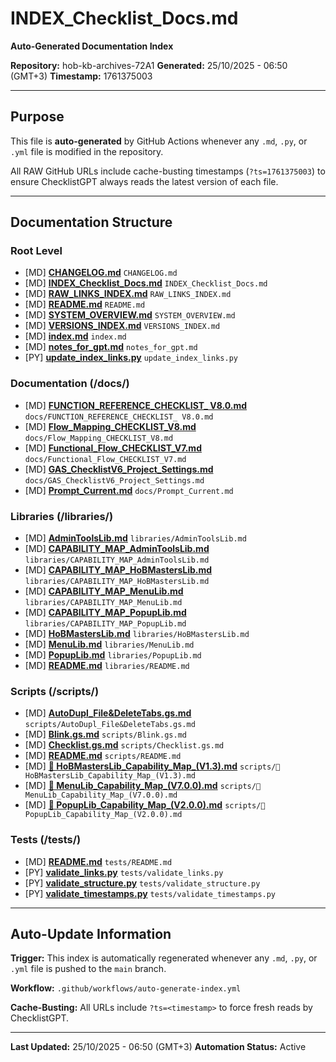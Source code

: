 # INDEX_Checklist_Docs.md
**Auto-Generated Documentation Index**

**Repository:** hob-kb-archives-72A1
**Generated:** 25/10/2025 - 06:50 (GMT+3)
**Timestamp:** 1761375003

---

## Purpose

This file is **auto-generated** by GitHub Actions whenever any `.md`, `.py`, or `.yml` file is modified in the repository.

All RAW GitHub URLs include cache-busting timestamps (`?ts=1761375003`) to ensure ChecklistGPT always reads the latest version of each file.

---

## Documentation Structure


### Root Level

- [MD] **[CHANGELOG.md](https://raw.githubusercontent.com/2mrowman/hob-kb-archives-72A1/refs/heads/main/CHANGELOG.md?ts=1761375003)**
  `CHANGELOG.md`
- [MD] **[INDEX_Checklist_Docs.md](https://raw.githubusercontent.com/2mrowman/hob-kb-archives-72A1/refs/heads/main/INDEX_Checklist_Docs.md?ts=1761375003)**
  `INDEX_Checklist_Docs.md`
- [MD] **[RAW_LINKS_INDEX.md](https://raw.githubusercontent.com/2mrowman/hob-kb-archives-72A1/refs/heads/main/RAW_LINKS_INDEX.md?ts=1761375003)**
  `RAW_LINKS_INDEX.md`
- [MD] **[README.md](https://raw.githubusercontent.com/2mrowman/hob-kb-archives-72A1/refs/heads/main/README.md?ts=1761375003)**
  `README.md`
- [MD] **[SYSTEM_OVERVIEW.md](https://raw.githubusercontent.com/2mrowman/hob-kb-archives-72A1/refs/heads/main/SYSTEM_OVERVIEW.md?ts=1761375003)**
  `SYSTEM_OVERVIEW.md`
- [MD] **[VERSIONS_INDEX.md](https://raw.githubusercontent.com/2mrowman/hob-kb-archives-72A1/refs/heads/main/VERSIONS_INDEX.md?ts=1761375003)**
  `VERSIONS_INDEX.md`
- [MD] **[index.md](https://raw.githubusercontent.com/2mrowman/hob-kb-archives-72A1/refs/heads/main/index.md?ts=1761375003)**
  `index.md`
- [MD] **[notes_for_gpt.md](https://raw.githubusercontent.com/2mrowman/hob-kb-archives-72A1/refs/heads/main/notes_for_gpt.md?ts=1761375003)**
  `notes_for_gpt.md`
- [PY] **[update_index_links.py](https://raw.githubusercontent.com/2mrowman/hob-kb-archives-72A1/refs/heads/main/update_index_links.py?ts=1761375003)**
  `update_index_links.py`


### Documentation (/docs/)

- [MD] **[FUNCTION_REFERENCE_CHECKLIST_ V8.0.md](https://raw.githubusercontent.com/2mrowman/hob-kb-archives-72A1/refs/heads/main/docs/FUNCTION_REFERENCE_CHECKLIST_%20V8.0.md?ts=1761375003)**
  `docs/FUNCTION_REFERENCE_CHECKLIST_ V8.0.md`
- [MD] **[Flow_Mapping_CHECKLIST_V8.md](https://raw.githubusercontent.com/2mrowman/hob-kb-archives-72A1/refs/heads/main/docs/Flow_Mapping_CHECKLIST_V8.md?ts=1761375003)**
  `docs/Flow_Mapping_CHECKLIST_V8.md`
- [MD] **[Functional_Flow_CHECKLIST_V7.md](https://raw.githubusercontent.com/2mrowman/hob-kb-archives-72A1/refs/heads/main/docs/Functional_Flow_CHECKLIST_V7.md?ts=1761375003)**
  `docs/Functional_Flow_CHECKLIST_V7.md`
- [MD] **[GAS_ChecklistV6_Project_Settings.md](https://raw.githubusercontent.com/2mrowman/hob-kb-archives-72A1/refs/heads/main/docs/GAS_ChecklistV6_Project_Settings.md?ts=1761375003)**
  `docs/GAS_ChecklistV6_Project_Settings.md`
- [MD] **[Prompt_Current.md](https://raw.githubusercontent.com/2mrowman/hob-kb-archives-72A1/refs/heads/main/docs/Prompt_Current.md?ts=1761375003)**
  `docs/Prompt_Current.md`


### Libraries (/libraries/)

- [MD] **[AdminToolsLib.md](https://raw.githubusercontent.com/2mrowman/hob-kb-archives-72A1/refs/heads/main/libraries/AdminToolsLib.md?ts=1761375003)**
  `libraries/AdminToolsLib.md`
- [MD] **[CAPABILITY_MAP_AdminToolsLib.md](https://raw.githubusercontent.com/2mrowman/hob-kb-archives-72A1/refs/heads/main/libraries/CAPABILITY_MAP_AdminToolsLib.md?ts=1761375003)**
  `libraries/CAPABILITY_MAP_AdminToolsLib.md`
- [MD] **[CAPABILITY_MAP_HoBMastersLib.md](https://raw.githubusercontent.com/2mrowman/hob-kb-archives-72A1/refs/heads/main/libraries/CAPABILITY_MAP_HoBMastersLib.md?ts=1761375003)**
  `libraries/CAPABILITY_MAP_HoBMastersLib.md`
- [MD] **[CAPABILITY_MAP_MenuLib.md](https://raw.githubusercontent.com/2mrowman/hob-kb-archives-72A1/refs/heads/main/libraries/CAPABILITY_MAP_MenuLib.md?ts=1761375003)**
  `libraries/CAPABILITY_MAP_MenuLib.md`
- [MD] **[CAPABILITY_MAP_PopupLib.md](https://raw.githubusercontent.com/2mrowman/hob-kb-archives-72A1/refs/heads/main/libraries/CAPABILITY_MAP_PopupLib.md?ts=1761375003)**
  `libraries/CAPABILITY_MAP_PopupLib.md`
- [MD] **[HoBMastersLib.md](https://raw.githubusercontent.com/2mrowman/hob-kb-archives-72A1/refs/heads/main/libraries/HoBMastersLib.md?ts=1761375003)**
  `libraries/HoBMastersLib.md`
- [MD] **[MenuLib.md](https://raw.githubusercontent.com/2mrowman/hob-kb-archives-72A1/refs/heads/main/libraries/MenuLib.md?ts=1761375003)**
  `libraries/MenuLib.md`
- [MD] **[PopupLib.md](https://raw.githubusercontent.com/2mrowman/hob-kb-archives-72A1/refs/heads/main/libraries/PopupLib.md?ts=1761375003)**
  `libraries/PopupLib.md`
- [MD] **[README.md](https://raw.githubusercontent.com/2mrowman/hob-kb-archives-72A1/refs/heads/main/libraries/README.md?ts=1761375003)**
  `libraries/README.md`


### Scripts (/scripts/)

- [MD] **[AutoDupl_File&DeleteTabs.gs.md](https://raw.githubusercontent.com/2mrowman/hob-kb-archives-72A1/refs/heads/main/scripts/AutoDupl_File&DeleteTabs.gs.md?ts=1761375003)**
  `scripts/AutoDupl_File&DeleteTabs.gs.md`
- [MD] **[Blink.gs.md](https://raw.githubusercontent.com/2mrowman/hob-kb-archives-72A1/refs/heads/main/scripts/Blink.gs.md?ts=1761375003)**
  `scripts/Blink.gs.md`
- [MD] **[Checklist.gs.md](https://raw.githubusercontent.com/2mrowman/hob-kb-archives-72A1/refs/heads/main/scripts/Checklist.gs.md?ts=1761375003)**
  `scripts/Checklist.gs.md`
- [MD] **[README.md](https://raw.githubusercontent.com/2mrowman/hob-kb-archives-72A1/refs/heads/main/scripts/README.md?ts=1761375003)**
  `scripts/README.md`
- [MD] **[🧩 HoBMastersLib_Capability_Map_(V1.3).md](https://raw.githubusercontent.com/2mrowman/hob-kb-archives-72A1/refs/heads/main/scripts/🧩%20HoBMastersLib_Capability_Map_(V1.3).md?ts=1761375003)**
  `scripts/🧩 HoBMastersLib_Capability_Map_(V1.3).md`
- [MD] **[🧩 MenuLib_Capability_Map_(V7.0.0).md](https://raw.githubusercontent.com/2mrowman/hob-kb-archives-72A1/refs/heads/main/scripts/🧩%20MenuLib_Capability_Map_(V7.0.0).md?ts=1761375003)**
  `scripts/🧩 MenuLib_Capability_Map_(V7.0.0).md`
- [MD] **[🧩 PopupLib_Capability_Map_(V2.0.0).md](https://raw.githubusercontent.com/2mrowman/hob-kb-archives-72A1/refs/heads/main/scripts/🧩%20PopupLib_Capability_Map_(V2.0.0).md?ts=1761375003)**
  `scripts/🧩 PopupLib_Capability_Map_(V2.0.0).md`


### Tests (/tests/)

- [MD] **[README.md](https://raw.githubusercontent.com/2mrowman/hob-kb-archives-72A1/refs/heads/main/tests/README.md?ts=1761375003)**
  `tests/README.md`
- [PY] **[validate_links.py](https://raw.githubusercontent.com/2mrowman/hob-kb-archives-72A1/refs/heads/main/tests/validate_links.py?ts=1761375003)**
  `tests/validate_links.py`
- [PY] **[validate_structure.py](https://raw.githubusercontent.com/2mrowman/hob-kb-archives-72A1/refs/heads/main/tests/validate_structure.py?ts=1761375003)**
  `tests/validate_structure.py`
- [PY] **[validate_timestamps.py](https://raw.githubusercontent.com/2mrowman/hob-kb-archives-72A1/refs/heads/main/tests/validate_timestamps.py?ts=1761375003)**
  `tests/validate_timestamps.py`

---

## Auto-Update Information

**Trigger:** This index is automatically regenerated whenever any `.md`, `.py`, or `.yml` file is pushed to the `main` branch.

**Workflow:** `.github/workflows/auto-generate-index.yml`

**Cache-Busting:** All URLs include `?ts=<timestamp>` to force fresh reads by ChecklistGPT.

---

**Last Updated:** 25/10/2025 - 06:50 (GMT+3)
**Automation Status:** Active
